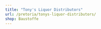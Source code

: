 ```yaml
---
title: "Tony's Liquor Distributors"
url: /pretoria/tonys-liquor-distributors/
shop: Baustoffe
---
```

